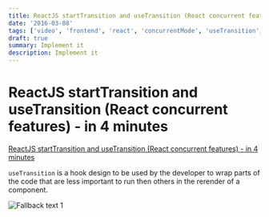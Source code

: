 ```yaml
---
title: ReactJS startTransition and useTransition (React concurrent features) - in 4 minutes
date: '2016-03-08'
tags: ['video', 'frontend', 'react', 'concurrentMode', 'useTransition', 'read', 'withResume']
draft: true
summary: Implement it
description: Implement it
---
```


# ReactJS startTransition and useTransition (React concurrent features) - in 4 minutes

[ReactJS startTransition and useTransition (React concurrent features) - in 4 minutes](https://www.youtube.com/watch?v=E4Eta9wh0hQ&ab_channel=BasaratCodes)

`useTransition` is a hook design to be used by the developer to wrap parts of the code that are less important to run then others in the rerender of a component.

![Fallback text 1](/static/assets/pasted-image-20221008121055.png)